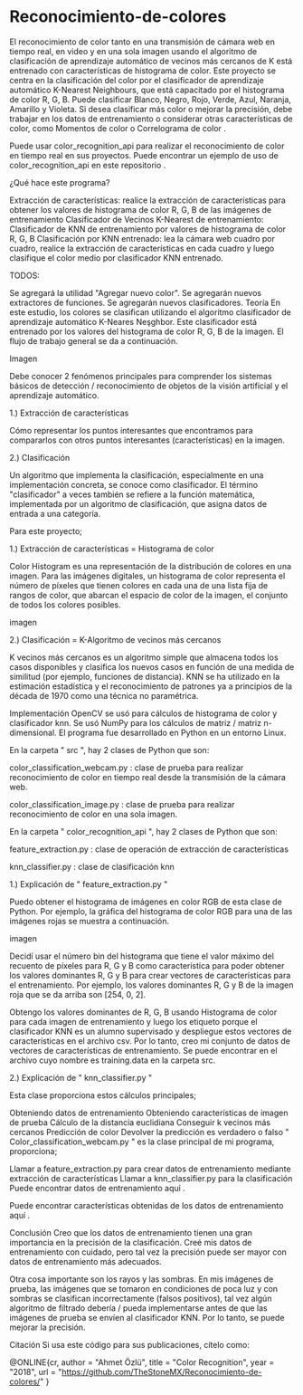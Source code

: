 # Reconocimiento-de-colores
El reconocimiento de color tanto en una transmisión de cámara web en tiempo real, en video y en una sola imagen usando el algoritmo de clasificación de aprendizaje automático de vecinos más cercanos de K está entrenado con características de histograma de color.
Este proyecto se centra en la clasificación del color por el clasificador de aprendizaje automático K-Nearest Neighbours, que está capacitado por el histograma de color R, G, B. Puede clasificar Blanco, Negro, Rojo, Verde, Azul, Naranja, Amarillo y Violeta. Si desea clasificar más color o mejorar la precisión, debe trabajar en los datos de entrenamiento o considerar otras características de color, como Momentos de color o Correlograma de color .

Puede usar color_recognition_api para realizar el reconocimiento de color en tiempo real en sus proyectos. Puede encontrar un ejemplo de uso de color_recognition_api en este repositorio .

¿Qué hace este programa?

Extracción de características: realice la extracción de características para obtener los valores de histograma de color R, G, B de las imágenes de entrenamiento
Clasificador de Vecinos K-Nearest de entrenamiento: Clasificador de KNN de entrenamiento por valores de histograma de color R, G, B
Clasificación por KNN entrenado: lea la cámara web cuadro por cuadro, realice la extracción de características en cada cuadro y luego clasifique el color medio por clasificador KNN entrenado.

TODOS:

Se agregará la utilidad "Agregar nuevo color".
Se agregarán nuevos extractores de funciones.
Se agregarán nuevos clasificadores.
Teoría
En este estudio, los colores se clasifican utilizando el algoritmo clasificador de aprendizaje automático K-Neares Neşghbor. Este clasificador está entrenado por los valores del histograma de color R, G, B de la imagen. El flujo de trabajo general se da a continuación.

Imagen

Debe conocer 2 fenómenos principales para comprender los sistemas básicos de detección / reconocimiento de objetos de la visión artificial y el aprendizaje automático.

1.) Extracción de características

Cómo representar los puntos interesantes que encontramos para compararlos con otros puntos interesantes (características) en la imagen.

2.) Clasificación

Un algoritmo que implementa la clasificación, especialmente en una implementación concreta, se conoce como clasificador. El término "clasificador" a veces también se refiere a la función matemática, implementada por un algoritmo de clasificación, que asigna datos de entrada a una categoría.

Para este proyecto;

1.) Extracción de características = Histograma de color

Color Histogram es una representación de la distribución de colores en una imagen. Para las imágenes digitales, un histograma de color representa el número de píxeles que tienen colores en cada una de una lista fija de rangos de color, que abarcan el espacio de color de la imagen, el conjunto de todos los colores posibles.

imagen 

2.) Clasificación = K-Algoritmo de vecinos más cercanos

K vecinos más cercanos es un algoritmo simple que almacena todos los casos disponibles y clasifica los nuevos casos en función de una medida de similitud (por ejemplo, funciones de distancia). KNN se ha utilizado en la estimación estadística y el reconocimiento de patrones ya a principios de la década de 1970 como una técnica no paramétrica.

Implementación
OpenCV se usó para cálculos de histograma de color y clasificador knn. Se usó NumPy para los cálculos de matriz / matriz n-dimensional. El programa fue desarrollado en Python en un entorno Linux.

En la carpeta " src ", hay 2 clases de Python que son:

color_classification_webcam.py : clase de prueba para realizar reconocimiento de color en tiempo real desde la transmisión de la cámara web.

color_classification_image.py : clase de prueba para realizar reconocimiento de color en una sola imagen.

En la carpeta " color_recognition_api ", hay 2 clases de Python que son:

feature_extraction.py : clase de operación de extracción de características

knn_classifier.py : clase de clasificación knn

1.) Explicación de " feature_extraction.py "

Puedo obtener el histograma de imágenes en color RGB de esta clase de Python. Por ejemplo, la gráfica del histograma de color RGB para una de las imágenes rojas se muestra a continuación.

imagen

Decidí usar el número bin del histograma que tiene el valor máximo del recuento de píxeles para R, G y B como característica para poder obtener los valores dominantes R, G y B para crear vectores de características para el entrenamiento. Por ejemplo, los valores dominantes R, G y B de la imagen roja que se da arriba son [254, 0, 2].

Obtengo los valores dominantes de R, G, B usando Histograma de color para cada imagen de entrenamiento y luego los etiqueto porque el clasificador KNN es un alumno supervisado y despliegue estos vectores de características en el archivo csv. Por lo tanto, creo mi conjunto de datos de vectores de características de entrenamiento. Se puede encontrar en el archivo cuyo nombre es training.data en la carpeta src.

2.) Explicación de " knn_classifier.py "

Esta clase proporciona estos cálculos principales;

Obteniendo datos de entrenamiento
Obteniendo características de imagen de prueba
Cálculo de la distancia euclidiana
Conseguir k vecinos más cercanos
Predicción de color
Devolver la predicción es verdadero o falso
" Color_classification_webcam.py " es la clase principal de mi programa, proporciona;

Llamar a feature_extraction.py para crear datos de entrenamiento mediante extracción de características
Llamar a knn_classifier.py para la clasificación
Puede encontrar datos de entrenamiento aquí .

Puede encontrar características obtenidas de los datos de entrenamiento aquí .

Conclusión
Creo que los datos de entrenamiento tienen una gran importancia en la precisión de la clasificación. Creé mis datos de entrenamiento con cuidado, pero tal vez la precisión puede ser mayor con datos de entrenamiento más adecuados.

Otra cosa importante son los rayos y las sombras. En mis imágenes de prueba, las imágenes que se tomaron en condiciones de poca luz y con sombras se clasifican incorrectamente (falsos positivos), tal vez algún algoritmo de filtrado debería / pueda implementarse antes de que las imágenes de prueba se envíen al clasificador KNN. Por lo tanto, se puede mejorar la precisión.

Citación
Si usa este código para sus publicaciones, cítelo como:

@ONLINE{cr,
    author = "Ahmet Özlü",
    title  = "Color Recognition",
    year   = "2018",
    url    = "https://github.com/TheStoneMX/Reconocimiento-de-colores/"
}
